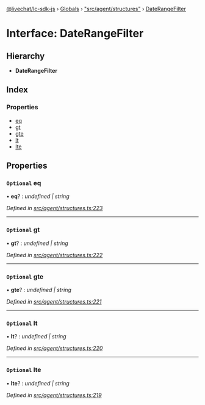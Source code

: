 [@livechat/lc-sdk-js](../README.md) › [Globals](../globals.md) › ["src/agent/structures"](../modules/_src_agent_structures_.md) › [DateRangeFilter](_src_agent_structures_.daterangefilter.md)

# Interface: DateRangeFilter

## Hierarchy

* **DateRangeFilter**

## Index

### Properties

* [eq](_src_agent_structures_.daterangefilter.md#optional-eq)
* [gt](_src_agent_structures_.daterangefilter.md#optional-gt)
* [gte](_src_agent_structures_.daterangefilter.md#optional-gte)
* [lt](_src_agent_structures_.daterangefilter.md#optional-lt)
* [lte](_src_agent_structures_.daterangefilter.md#optional-lte)

## Properties

### `Optional` eq

• **eq**? : *undefined | string*

*Defined in [src/agent/structures.ts:223](https://github.com/livechat/lc-sdk-js/blob/8143b05/src/agent/structures.ts#L223)*

___

### `Optional` gt

• **gt**? : *undefined | string*

*Defined in [src/agent/structures.ts:222](https://github.com/livechat/lc-sdk-js/blob/8143b05/src/agent/structures.ts#L222)*

___

### `Optional` gte

• **gte**? : *undefined | string*

*Defined in [src/agent/structures.ts:221](https://github.com/livechat/lc-sdk-js/blob/8143b05/src/agent/structures.ts#L221)*

___

### `Optional` lt

• **lt**? : *undefined | string*

*Defined in [src/agent/structures.ts:220](https://github.com/livechat/lc-sdk-js/blob/8143b05/src/agent/structures.ts#L220)*

___

### `Optional` lte

• **lte**? : *undefined | string*

*Defined in [src/agent/structures.ts:219](https://github.com/livechat/lc-sdk-js/blob/8143b05/src/agent/structures.ts#L219)*
